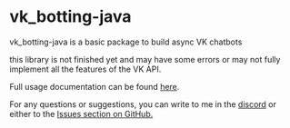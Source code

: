 # vk_botting-java
vk_botting-java is a basic package to build async VK chatbots

this library is not finished yet and may have some errors or may not fully implement all the features of the VK API.

Full usage documentation can be found [here](https://vk-botting-java.readthedocs.io/en/latest). 

For any questions or suggestions, you can write to me in the [discord](http://discordapp.com/users/719280002079654069) or either to the [Issues section on GitHub.](https://github.com/2sweetheart2/vk_botting-java/issues)


